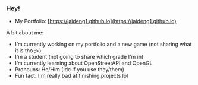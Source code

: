 ### Hey!

- My Portfolio: [https://jaideng1.github.io](https://jaideng1.github.io)

A bit about me:

- I’m currently working on my portfolio and a new game (not sharing what it is tho ;>)
- I'm a student (not going to share which grade I'm in)
- I’m currently learning about OpenStreetAPI and OpenGL
- Pronouns: He/Him (Idc if you use they/them)
- Fun fact: I'm really bad at finishing projects lol
